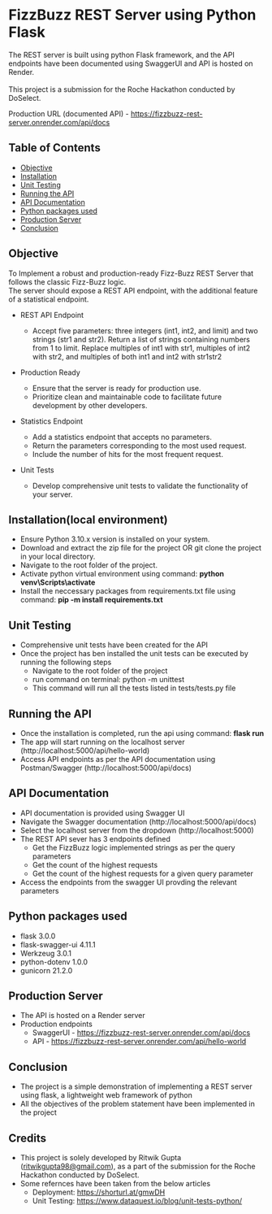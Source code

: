 # FizzBuzz REST Server using Python Flask

The REST server is built using python Flask framework, and the API endpoints have been documented using SwaggerUI and API is hosted on Render.<br><br>
This project is a submission for the Roche Hackathon conducted by DoSelect.

Production URL (documented API) - https://fizzbuzz-rest-server.onrender.com/api/docs

## Table of Contents

- [Objective](#objective)
- [Installation](#installation)
- [Unit Testing](#unittesting)
- [Running the API](#runningtheapi)
- [API Documentation](#apidocumentation)
- [Python packages used](#pythonpackagesused)
- [Production Server](#productionserver)
- [Conclusion](#conclusion)

## Objective

To Implement a robust and production-ready Fizz-Buzz REST Server that follows the classic Fizz-Buzz logic.<br>
The server should expose a REST API endpoint, with the additional feature of a statistical endpoint.

- REST API Endpoint
  - Accept five parameters: three integers (int1, int2, and limit) and two strings (str1 and str2).
  Return a list of strings containing numbers from 1 to limit.
  Replace multiples of int1 with str1, multiples of int2 with str2, and multiples of both int1 and int2 with str1str2

- Production Ready
  - Ensure that the server is ready for production use.
  - Prioritize clean and maintainable code to facilitate future development by other developers.
 
- Statistics Endpoint
  - Add a statistics endpoint that accepts no parameters.
  - Return the parameters corresponding to the most used request.
  - Include the number of hits for the most frequent request.
 
- Unit Tests
  - Develop comprehensive unit tests to validate the functionality of your server.

## Installation(local environment)

- Ensure Python 3.10.x version is installed on your system.
- Download and extract the zip file for the project OR git clone the project in your local directory.
- Navigate to the root folder of the project.
- Activate python virtual environment using command: **python venv\Scripts\activate**
- Install the neccessary packages from requirements.txt file using command: **pip -m install requirements.txt**

## Unit Testing

- Comprehensive unit tests have been created for the API
- Once the project has ben installed the unit tests can be executed by running the following steps
  - Navigate to the root folder of the project
  - run command on terminal: python -m unittest
  - This command will run all the tests listed in tests/tests.py file

## Running the API

- Once the installation is completed, run the api using command: **flask run**
- The app will start running on the localhost server (http://localhost:5000/api/hello-world)
- Access API endpoints as per the API documentation using Postman/Swagger (http://localhost:5000/api/docs)

## API Documentation

- API documentation is provided using Swagger UI
- Navigate the Swagger documentation (http://localhost:5000/api/docs)
- Select the localhost server from the dropdown (http://localhost:5000)
- The REST API sever has 3 endpoints defined
  - Get the FizzBuzz logic implemented strings as per the query parameters
  - Get the count of the highest requests
  - Get the count of the highest requests for a given query parameter
- Access the endpoints from the swagger UI provding the relevant parameters

## Python packages used

- flask 3.0.0
- flask-swagger-ui 4.11.1
- Werkzeug 3.0.1
- python-dotenv 1.0.0
- gunicorn 21.2.0

## Production Server

- The API is hosted on a Render server
- Production endpoints
  - SwaggerUI - https://fizzbuzz-rest-server.onrender.com/api/docs
  - API - https://fizzbuzz-rest-server.onrender.com/api/hello-world
 
## Conclusion

- The project is a simple demonstration of implementing a REST server using flask, a lightweight web framework of python
- All the objectives of the problem statement have been implemented in the project

## Credits

- This project is solely developed by Ritwik Gupta (ritwikgupta98@gmail.com), as a part of the submission for the Roche Hackathon conducted by DoSelect.
- Some refernces have been taken from the below articles
  - Deployment: https://shorturl.at/gmwDH
  - Unit Testing: https://www.dataquest.io/blog/unit-tests-python/




